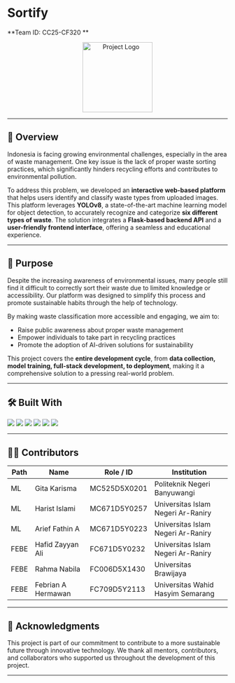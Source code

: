 # Sortify
**Team ID: CC25-CF320 **  

<p align="center">
  <img src="your-image-name.png" alt="Project Logo" height="160"/>
</p>

---

## 📖 Overview

Indonesia is facing growing environmental challenges, especially in the area of waste management. One key issue is the lack of proper waste sorting practices, which significantly hinders recycling efforts and contributes to environmental pollution.

To address this problem, we developed an **interactive web-based platform** that helps users identify and classify waste types from uploaded images. This platform leverages **YOLOv8**, a state-of-the-art machine learning model for object detection, to accurately recognize and categorize **six different types of waste**. The solution integrates a **Flask-based backend API** and a **user-friendly frontend interface**, offering a seamless and educational experience.

---

## 🎯 Purpose

Despite the increasing awareness of environmental issues, many people still find it difficult to correctly sort their waste due to limited knowledge or accessibility. Our platform was designed to simplify this process and promote sustainable habits through the help of technology.

By making waste classification more accessible and engaging, we aim to:

- Raise public awareness about proper waste management  
- Empower individuals to take part in recycling practices  
- Promote the adoption of AI-driven solutions for sustainability  

This project covers the **entire development cycle**, from **data collection, model training, full-stack development, to deployment**, making it a comprehensive solution to a pressing real-world problem.

---

## 🛠️ Built With

<p>
  <img src="https://img.shields.io/badge/Python-3776AB?style=for-the-badge&logo=python&logoColor=white"/>
  <img src="https://img.shields.io/badge/YOLOv8-00BFFF?style=for-the-badge&logo=roblox&logoColor=white"/>
  <img src="https://img.shields.io/badge/Flask-000000?style=for-the-badge&logo=flask&logoColor=white"/>
  <img src="https://img.shields.io/badge/HTML5-E34F26?style=for-the-badge&logo=html5&logoColor=white"/>
  <img src="https://img.shields.io/badge/CSS3-1572B6?style=for-the-badge&logo=css3&logoColor=white"/>
  <img src="https://img.shields.io/badge/JavaScript-F7DF1E?style=for-the-badge&logo=javascript&logoColor=black"/>
</p>

---

## 👨‍💻 Contributors

| Path |      Name         |    Role / ID     |              Institution                  |
|------|------------------ |------------------|-------------------------------------------|
| ML   | Gita Karisma      |  MC525D5X0201    | Politeknik Negeri Banyuwangi              |
| ML   | Harist Islami     |  MC671D5Y0257    | Universitas Islam Negeri Ar-Raniry        |
| ML   | Arief Fathin A    |  MC671D5Y0223    | Universitas Islam Negeri Ar-Raniry        |
| FEBE | Hafid Zayyan Ali  |  FC671D5Y0232    | Universitas Islam Negeri Ar-Raniry        |
| FEBE | Rahma Nabila      |  FC006D5X1430    | Universitas Brawijaya                     |
| FEBE | Febrian A Hermawan|  FC709D5Y2113    | Universitas Wahid Hasyim Semarang       |

---

## 🙌 Acknowledgments

This project is part of our commitment to contribute to a more sustainable future through innovative technology. We thank all mentors, contributors, and collaborators who supported us throughout the development of this project.

---

